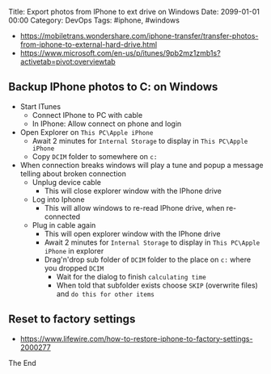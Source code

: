 Title: Export photos from IPhone to ext drive on Windows
Date: 2099-01-01 00:00
Category: DevOps
Tags: #iphone, #windows

* https://mobiletrans.wondershare.com/iphone-transfer/transfer-photos-from-iphone-to-external-hard-drive.html
* https://www.microsoft.com/en-us/p/itunes/9pb2mz1zmb1s?activetab=pivot:overviewtab

## Backup IPhone photos to C: on Windows

* Start ITunes
    * Connect IPhone to PC with cable
    * In IPhone: Allow connect on phone and login
* Open Explorer on `This PC\Apple iPhone` 
    * Await 2 minutes for `Internal Storage` to display in `This PC\Apple iPhone`
    * Copy `DCIM` folder to somewhere on `c:`
* When connection breaks windows will play a tune and popup a message telling about broken connection
    * Unplug device cable
        * This will close explorer window with the IPhone drive
    * Log into Iphone
        * This will allow windows to re-read IPhone drive, when re-connected
    * Plug in cable again
        * This will open explorer window with the IPhone drive
        * Await 2 minutes for `Internal Storage` to display in `This PC\Apple iPhone` in explorer
        * Drag'n'drop sub folder of `DCIM` folder to the place on `c:` where you dropped `DCIM`
            * Wait for the dialog to finish `calculating time`
            * When told that subfolder exists choose `SKIP` (overwrite files) and `do this for other items`

## Reset to factory settings

* https://www.lifewire.com/how-to-restore-iphone-to-factory-settings-2000277

The End